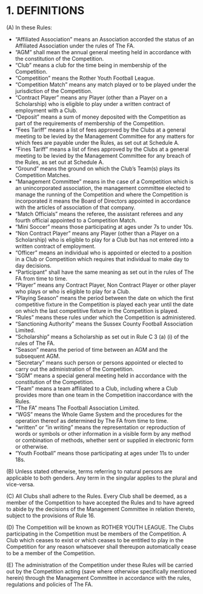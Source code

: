 # 1. DEFINITIONS

(A) In these Rules:
- “Affiliated Association” means an Association accorded the status of an Affiliated Association under the rules of The FA.
- “AGM” shall mean the annual general meeting held in accordance with the constitution of the Competition.
- “Club” means a club for the time being in membership of the Competition.
- “Competition” means the Rother Youth Football League.
- “Competition Match” means any match played or to be played under the jurisdiction of the Competition.
- “Contract Player” means any Player (other than a Player on a Scholarship) who is eligible to play under a written contract of employment with a Club.
- “Deposit” means a sum of money deposited with the Competition as part of the requirements of membership of the Competition.
- “Fees Tariff” means a list of fees approved by the Clubs at a general meeting to be levied by the Management Committee for any matters for which fees are payable under the Rules, as set out at Schedule A.
- “Fines Tariff” means a list of fines approved by the Clubs at a general meeting to be levied by the Management Committee for any breach of the Rules, as set out at Schedule A.
- “Ground” means the ground on which the Club’s Team(s) plays its Competition Matches.
- “Management Committee” means in the case of a Competition which is an unincorporated association, the management committee elected to manage the running of the Competition and where the Competition is incorporated it means the Board of Directors appointed in accordance with the articles of association of that company.
- “Match Officials” means the referee, the assistant referees and any fourth official appointed to a Competition Match.
- “Mini Soccer” means those participating at ages under 7s to under 10s.
- “Non Contract Player” means any Player (other than a Player on a Scholarship) who is eligible to play for a Club but has not entered into a written contract of employment.
- “Officer” means an individual who is appointed or elected to a position in a Club or Competition which requires that individual to make day to day decisions.
- “Participant” shall have the same meaning as set out in the rules of The FA from time to time.
- “Player” means any Contract Player, Non Contract Player or other player who plays or who is eligible to play for a Club.
- “Playing Season” means the period between the date on which the first competitive fixture in the Competition is played each year until the date on which the last competitive fixture in the Competition is played.
- “Rules” means these rules under which the Competition is administered. 
- “Sanctioning Authority” means the Sussex County Football Association Limited. 
- “Scholarship” means a Scholarship as set out in Rule C 3 (a) (i) of the rules of The FA.
- “Season” means the period of time between an AGM and the subsequent AGM.
- “Secretary” means such person or persons appointed or elected to carry out the administration of the Competition.
- “SGM” means a special general meeting held in accordance with the constitution of the Competition.
- “Team” means a team affiliated to a Club, including where a Club provides more than one team in the Competition inaccordance with the Rules.
- “The FA” means The Football Association Limited.
- “WGS” means the Whole Game System and the procedures for the operation thereof as determined by The FA from time to time.
- “written” or “in writing” means the representation or reproduction of words or symbols  or other information in a visible form by any method or combination of methods, whether sent or supplied in electronic form or otherwise.
- “Youth Football” means those participating at ages under 11s to under 18s.

(B) Unless stated otherwise, terms referring to natural persons are applicable to both genders. Any term in the singular applies to the plural and vice-versa.

(C) All Clubs shall adhere to the Rules.  Every Club shall be deemed, as a member of the Competition to have accepted the Rules and to have agreed to abide by the decisions of the Management Committee in relation thereto, subject to the provisions of Rule 16.

(D) The Competition will be known as ROTHER YOUTH LEAGUE.  The Clubs participating in the Competition must be members of the Competition.  A Club which ceases to exist or which ceases to be entitled to play in the Competition for any reason whatsoever shall thereupon automatically cease to be a member of the Competition.

(E) The administration of the Competition under these Rules will be carried out by the Competition acting (save where otherwise specifically mentioned herein) through the Management Committee in accordance with the rules, regulations and policies of The FA.
